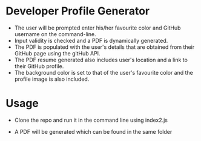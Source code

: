 # Developer Profile Generator

* The user will be prompted enter his/her favourite color and GitHub username on the command-line.
* Input validity is checked and a PDF is dynamically generated.
* The PDF is populated with the user's details that are obtained from their GitHub page using the gitHub API.
* The PDF resume generated also includes user's location and a link to their GitHub profile.
* The background color is set to that of the user's favourite color and the profile image is also included.

# Usage
* Clone the repo and run it in the command line using index2.js 

* A PDF will be generated which can be found in the same folder
